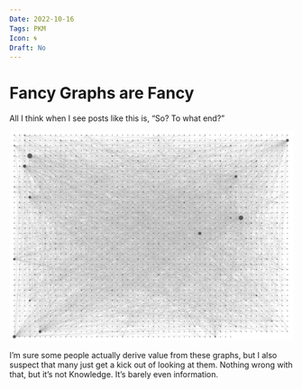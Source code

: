 ```yaml
---
Date: 2022-10-16
Tags: PKM
Icon: 🌀
Draft: No
---
```


# Fancy Graphs are Fancy

All I think when I see posts like this is, “So? To what end?”

![“5 months results. logseq keeps logging and meaning emerges naturally.” ([@hillsmao](https://twitter.com/hillsmao/status/1581171119360335872))](_graph.png)

I’m sure some people actually derive value from these graphs, but I also suspect that many just get a kick out of looking at them. Nothing wrong with that, but it’s not Knowledge. It’s barely even information.